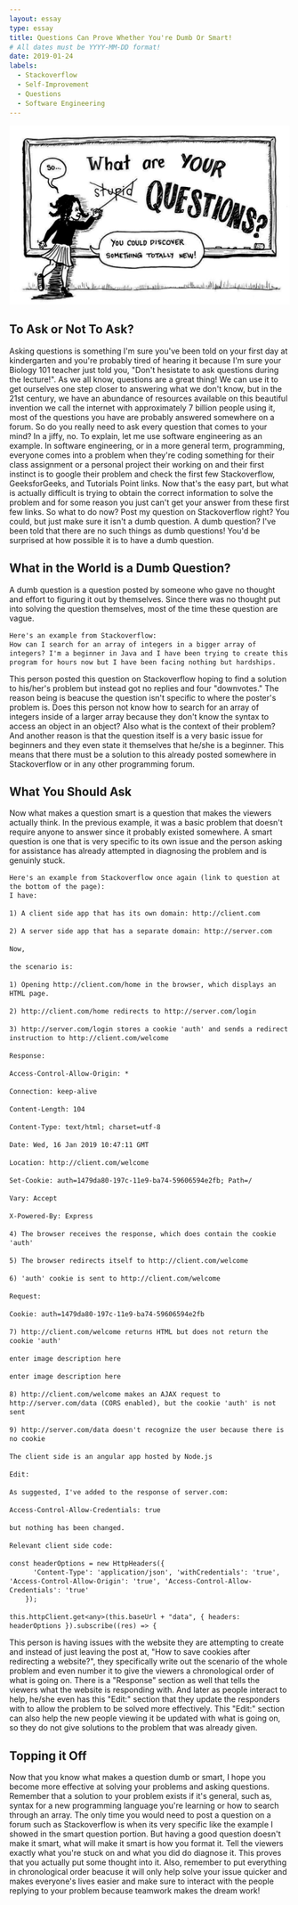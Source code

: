 ```yaml
---
layout: essay
type: essay
title: Questions Can Prove Whether You're Dumb Or Smart!
# All dates must be YYYY-MM-DD format!
date: 2019-01-24
labels:
  - Stackoverflow
  - Self-Improvement
  - Questions
  - Software Engineering
---
```

<img class="ui medium right floated rounded image" src="../images/nostupidquestion.jpg">

## **To Ask or Not To Ask?**
Asking questions is something I'm sure you've been told on your first day at kindergarten and you're probably tired of hearing it because I'm sure your Biology 101 teacher just told you, "Don't hesistate to ask questions during the lecture!". As we all know, questions are a great thing! We can use it to get ourselves one step closer to answering what we don't know, but in the 21st century, we have an abundance of resources available on this beautiful invention we call the internet with approximately 7 billion people using it, most of the questions you have are probably answered somewhere on a forum. So do you really need to ask every question that comes to your mind? In a jiffy, no. To explain, let me use software engineering as an example. In software engineering, or in a more general term, programming, everyone comes into a problem when they're coding something for their class assignment or a personal project their working on and their first instinct is to google their problem and check the first few Stackoverflow, GeeksforGeeks, and Tutorials Point links. Now that's the easy part, but what is actually difficult is trying to obtain the correct information to solve the problem and for some reason you just can't get your answer from these first few links. So what to do now? Post my question on Stackoverflow right? You could, but just make sure it isn't a dumb question. A dumb question? I've been told that there are no such things as dumb questions! You'd be surprised at how possible it is to have a dumb question.

## **What in the World is a Dumb Question?**
A dumb question is a question posted by someone who gave no thought and effort to figuring it out by themselves. Since there was no thought put into solving the question themselves, most of the time these question are vague. 
```
Here's an example from Stackoverflow: 
How can I search for an array of integers in a bigger array of integers? I'm a beginner in Java and I have been trying to create this program for hours now but I have been facing nothing but hardships.
```
This person posted this question on Stackoverflow hoping to find a solution to his/her's problem but instead got no replies and four "downvotes." The reason being is beacuse the question isn't specific to where the poster's problem is. Does this person not know how to search for an array of integers inside of a larger array because they don't know the syntax to access an object in an object? Also what is the context of their problem? And another reason is that the question itself is a very basic issue for beginners and they even state it themselves that he/she is a beginner. This means that there must be a solution to this already posted somewhere in Stackoverflow or in any other programming forum.

## **What You Should Ask**
Now what makes a question smart is a question that makes the viewers actually think. In the previous example, it was a basic problem that doesn't require anyone to answer since it probably existed somewhere. A smart question is one that is very specific to its own issue and the person asking for assistance has already attempted in diagnosing the problem and is genuinly stuck.
```
Here's an example from Stackoverflow once again (link to question at the bottom of the page):
I have:

1) A client side app that has its own domain: http://client.com

2) A server side app that has a separate domain: http://server.com

Now,

the scenario is:

1) Opening http://client.com/home in the browser, which displays an HTML page.

2) http://client.com/home redirects to http://server.com/login

3) http://server.com/login stores a cookie 'auth' and sends a redirect instruction to http://client.com/welcome

Response:

Access-Control-Allow-Origin: *

Connection: keep-alive

Content-Length: 104

Content-Type: text/html; charset=utf-8

Date: Wed, 16 Jan 2019 10:47:11 GMT

Location: http://client.com/welcome

Set-Cookie: auth=1479da80-197c-11e9-ba74-59606594e2fb; Path=/

Vary: Accept

X-Powered-By: Express

4) The browser receives the response, which does contain the cookie 'auth'

5) The browser redirects itself to http://client.com/welcome

6) 'auth' cookie is sent to http://client.com/welcome

Request:

Cookie: auth=1479da80-197c-11e9-ba74-59606594e2fb

7) http://client.com/welcome returns HTML but does not return the cookie 'auth'

enter image description here

enter image description here

8) http://client.com/welcome makes an AJAX request to http://server.com/data (CORS enabled), but the cookie 'auth' is not sent

9) http://server.com/data doesn't recognize the user because there is no cookie

The client side is an angular app hosted by Node.js

Edit:

As suggested, I've added to the response of server.com:

Access-Control-Allow-Credentials: true

but nothing has been changed.

Relevant client side code:

const headerOptions = new HttpHeaders({
      'Content-Type': 'application/json', 'withCredentials': 'true', 'Access-Control-Allow-Origin': 'true', 'Access-Control-Allow-Credentials': 'true'
    });

this.httpClient.get<any>(this.baseUrl + "data", { headers: headerOptions }).subscribe((res) => {
```
This person is having issues with the website they are attempting to create and instead of just leaving the post at, "How to save cookies after redirecting a website?", they specifically write out the scenario of the whole problem and even number it to give the viewers a chronological order of what is going on. There is a "Response" section as well that tells the viewers what the website is responding with. And later as people interact to help, he/she even has this "Edit:" section that they update the responders with to allow the problem to be solved more effectively. This "Edit:" section can also help the new people viewing it be updated with what is going on, so they do not give solutions to the problem that was already given. 

## **Topping it Off**
Now that you know what makes a question dumb or smart, I hope you become more effective at solving your problems and asking questions. Remember that a solution to your problem exists if it's general, such as, syntax for a new programming language you're learning or how to search through an array. The only time you would need to post a question on a forum such as Stackoverflow is when its very specific like the example I showed in the smart question portion. But having a good question doesn't make it smart, what will make it smart is how you format it. Tell the viewers exactly what you're stuck on and what you did do diagnose it. This proves that you actually put some thought into it. Also, remember to put everything in chronological order beacuse it will only help solve your issue quicker and makes everyone's lives easier and make sure to interact with the people replying to your problem because teamwork makes the dream work!

